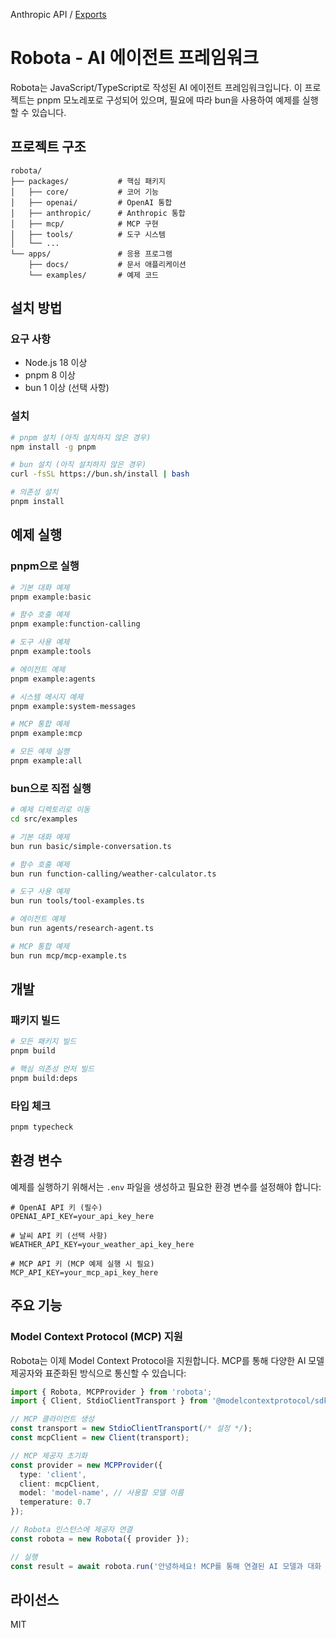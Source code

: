 Anthropic API / [Exports](modules)

# Robota - AI 에이전트 프레임워크

Robota는 JavaScript/TypeScript로 작성된 AI 에이전트 프레임워크입니다. 이 프로젝트는 pnpm 모노레포로 구성되어 있으며, 필요에 따라 bun을 사용하여 예제를 실행할 수 있습니다.

## 프로젝트 구조

```
robota/
├── packages/           # 핵심 패키지
│   ├── core/           # 코어 기능
│   ├── openai/         # OpenAI 통합
│   ├── anthropic/      # Anthropic 통합
│   ├── mcp/            # MCP 구현
│   ├── tools/          # 도구 시스템
│   └── ...
└── apps/               # 응용 프로그램
    ├── docs/           # 문서 애플리케이션
    └── examples/       # 예제 코드
```

## 설치 방법

### 요구 사항

- Node.js 18 이상
- pnpm 8 이상
- bun 1 이상 (선택 사항)

### 설치

```bash
# pnpm 설치 (아직 설치하지 않은 경우)
npm install -g pnpm

# bun 설치 (아직 설치하지 않은 경우)
curl -fsSL https://bun.sh/install | bash

# 의존성 설치
pnpm install
```

## 예제 실행

### pnpm으로 실행

```bash
# 기본 대화 예제
pnpm example:basic

# 함수 호출 예제
pnpm example:function-calling

# 도구 사용 예제
pnpm example:tools

# 에이전트 예제
pnpm example:agents

# 시스템 메시지 예제
pnpm example:system-messages

# MCP 통합 예제
pnpm example:mcp

# 모든 예제 실행
pnpm example:all
```

### bun으로 직접 실행

```bash
# 예제 디렉토리로 이동
cd src/examples

# 기본 대화 예제
bun run basic/simple-conversation.ts

# 함수 호출 예제
bun run function-calling/weather-calculator.ts

# 도구 사용 예제
bun run tools/tool-examples.ts

# 에이전트 예제
bun run agents/research-agent.ts

# MCP 통합 예제
bun run mcp/mcp-example.ts
```

## 개발

### 패키지 빌드

```bash
# 모든 패키지 빌드
pnpm build

# 핵심 의존성 먼저 빌드
pnpm build:deps
```

### 타입 체크

```bash
pnpm typecheck
```

## 환경 변수

예제를 실행하기 위해서는 `.env` 파일을 생성하고 필요한 환경 변수를 설정해야 합니다:

```
# OpenAI API 키 (필수)
OPENAI_API_KEY=your_api_key_here

# 날씨 API 키 (선택 사항)
WEATHER_API_KEY=your_weather_api_key_here

# MCP API 키 (MCP 예제 실행 시 필요)
MCP_API_KEY=your_mcp_api_key_here
```

## 주요 기능

### Model Context Protocol (MCP) 지원

Robota는 이제 Model Context Protocol을 지원합니다. MCP를 통해 다양한 AI 모델 제공자와 표준화된 방식으로 통신할 수 있습니다:

```typescript
import { Robota, MCPProvider } from 'robota';
import { Client, StdioClientTransport } from '@modelcontextprotocol/sdk';

// MCP 클라이언트 생성
const transport = new StdioClientTransport(/* 설정 */);
const mcpClient = new Client(transport);

// MCP 제공자 초기화
const provider = new MCPProvider({
  type: 'client',
  client: mcpClient,
  model: 'model-name', // 사용할 모델 이름
  temperature: 0.7
});

// Robota 인스턴스에 제공자 연결
const robota = new Robota({ provider });

// 실행
const result = await robota.run('안녕하세요! MCP를 통해 연결된 AI 모델과 대화 중입니다.');
```

## 라이선스

MIT
